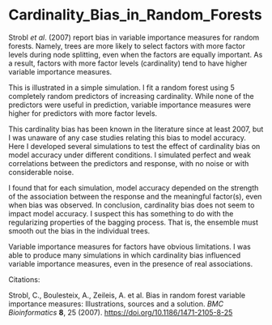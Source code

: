 # Cardinality_Bias_in_Random_Forests

Strobl *et al*. (2007) report bias in variable importance measures for random forests. Namely, trees are more likely to select factors with more factor levels during node splitting, even when the factors are equally important. As a result, factors with more factor levels (cardinality) tend to have higher variable importance measures.

This is illustrated in a simple simulation. I fit a random forest using 5 completely random predictors of increasing cardinality. While none of the predictors were useful in prediction, variable importance measures were higher for predictors with more factor levels.

This cardinality bias has been known in the literature since at least 2007, but I was unaware of any case studies relating this bias to model accuracy. Here I developed several simulations to test the effect of cardinality bias on model accuracy under different conditions. I simulated perfect and weak correlations between the predictors and response, with no noise or with considerable noise.

I found that for each simulation, model accuracy depended on the strength of the association between the response and the meaningful factor(s), even when bias was observed. In conclusion, cardinality bias does not seem to impact model accuracy. I suspect this has something to do with the regularizing properties of the bagging process. That is, the ensemble must smooth out the bias in the individual trees.

Variable importance measures for factors have obvious limitations. I was able to produce many simulations in which cardinality bias influenced variable importance measures, even in the presence of real associations.

Citations:

Strobl, C., Boulesteix, A., Zeileis, A. et al. Bias in random forest variable importance measures: Illustrations, sources and a solution. *BMC Bioinformatics* **8**, 25 (2007). https://doi.org/10.1186/1471-2105-8-25
